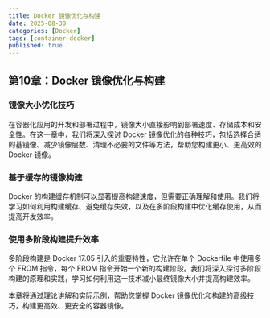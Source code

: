 ```yaml
---
title: Docker 镜像优化与构建
date: 2025-08-30
categories: [Docker]
tags: [container-docker]
published: true
---
```


## 第10章：Docker 镜像优化与构建

### 镜像大小优化技巧

在容器化应用的开发和部署过程中，镜像大小直接影响到部署速度、存储成本和安全性。在这一章中，我们将深入探讨 Docker 镜像优化的各种技巧，包括选择合适的基镜像、减少镜像层数、清理不必要的文件等方法，帮助您构建更小、更高效的 Docker 镜像。

### 基于缓存的镜像构建

Docker 的构建缓存机制可以显著提高构建速度，但需要正确理解和使用。我们将学习如何利用构建缓存、避免缓存失效，以及在多阶段构建中优化缓存使用，从而提高开发效率。

### 使用多阶段构建提升效率

多阶段构建是 Docker 17.05 引入的重要特性，它允许在单个 Dockerfile 中使用多个 FROM 指令，每个 FROM 指令开始一个新的构建阶段。我们将深入探讨多阶段构建的原理和实践，学习如何利用这一技术减小最终镜像大小并提高构建效率。

本章将通过理论讲解和实际示例，帮助您掌握 Docker 镜像优化和构建的高级技巧，构建更高效、更安全的容器镜像。